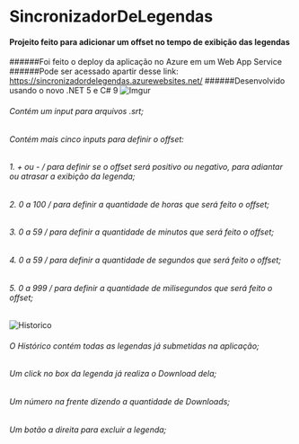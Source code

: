 # SincronizadorDeLegendas
#### Projeito feito para adicionar um offset no tempo de exibição das legendas
######Foi feito o deploy da aplicação no Azure em um Web App Service
######Pode ser acessado apartir desse link: https://sincronizadordelegendas.azurewebsites.net/
######Desenvolvido usando o novo .NET 5 e C# 9
![Imgur](https://i.imgur.com/qO6XYJi.png)
###### Contém um input para arquivos .srt;
###### Contém mais cinco inputs para definir o offset:
###### 1. + ou - / para definir se o offset será positivo ou negativo, para adiantar ou atrasar a exibição da legenda;
###### 2. 0 a 100 / para definir a quantidade de horas que será feito o offset;
###### 3. 0 a 59 / para definir a quantidade de minutos que será feito o offset;
###### 4. 0 a 59 / para definir a quantidade de segundos que será feito o offset;
###### 5. 0 a 999 / para definir a quantidade de milisegundos que será feito o offset;
![Historico](https://i.imgur.com/SrzaU1w.png "Historico")
###### O Histórico contém todas as legendas já submetidas na aplicação;
###### Um click no box da legenda já realiza o Download dela;
###### Um número na frente dizendo a quantidade de Downloads;
###### Um botão a direita para excluir a legenda;

